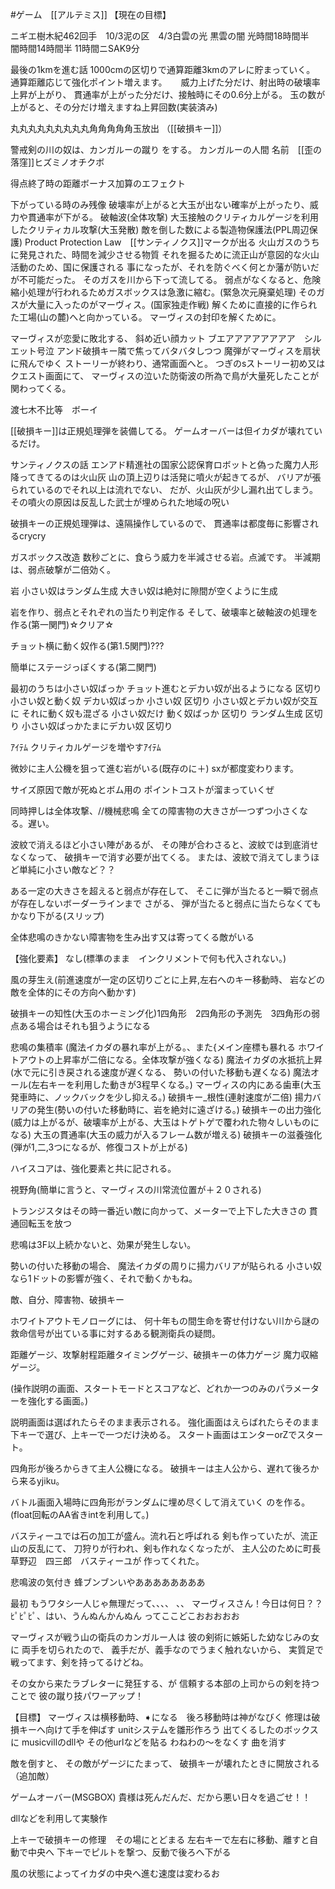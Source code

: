 #ゲーム　[[アルテミス]]
【現在の目標】


ニギエ樹木紀462回手　10/3泥の区　4/3白雲の光 黒雲の闇
光時間18時間半　闇時間14時間半 11時間ニSAK9分

最後の1kmを進む話
1000cmの区切りで通算距離3kmのアレに貯まっていく。
通算距離応じて強化ポイント増えます。
　
威力上げた分だけ、射出時の破壊率上昇が上がり、
貫通率が上がった分だけ、接触時にその0.6分上がる。
玉の数が上がると、その分だけ増えますね上昇回数(実装済み)

丸丸丸丸丸丸丸丸丸角角角角角玉放出
（[[破損キー]]）

警戒剣の川の奴は、カンガルーの蹴り
をする。
カンガルーの人間
名前　[[歪の落窪]]ヒズミノオチクボ

得点終了時の距離ボーナス加算のエフェクト

下がっている時のみ残像
破壊率が上がると大玉が出ない確率が上がったり、威力や貫通率が下がる。
破軸波(全体攻撃)
大玉接触のクリティカルゲージを利用したクリティカル攻撃(大玉発散)
敵を倒した数による製造物保護法(PPL周辺保護)
Product Protection Law　[[サンティノクス]]マークが出る
火山ガスのうちに発見された、時間を減少させる物質
それを掘るために流正山が意図的な火山活動のため、国に保護される
事になったが、それを防ぐべく何とか藩が防いだが不可能だった。
そのガスを川から下って流してる。
弱点がなくなると、危険縮小処理が行われるためガスボックスは急激に縮む。(緊急次元廃棄処理)
そのガスが大量に入ったのがマーヴィス。(国家独走作戦)
解くために直接的に作られた工場(山の麓)へと向かっている。
マーヴィスの封印を解くために。

マーヴィスが恋愛に敗北する、
斜め近い顔カット
ブエアアアアアアアア　シルエット号泣
アンド破損キー隣で焦ってバタバタしつつ
魔弾がマーヴィスを扇状に飛んでゆく
ストーリーが終わり、通常画面へと。
つぎのsストーリー初め又はクエスト画面にて、
マーヴィスの泣いた防衛波の所為で鳥が大量死したことが関わってくる。

渡七木不比等　ボーイ

[[破損キー]]は正規処理弾を装備してる。
ゲームオーバーは但イカダが壊れているだけ。

サンティノクスの話
エンアド精進社の国家公認保育ロボットと偽った魔力人形
降ってきてるのは火山灰
山の頂上辺りは活発に噴火が起きてるが、
バリアが張られているのでそれ以上は流れでない、
だが、火山灰が少し漏れ出てしまう。
その噴火の原因は反乱した武士が埋められた地域の呪い

破損キーの正規処理弾は、遠隔操作しているので、
貫通率は都度毎に影響されるcrycry

ガスボックス改造
数秒ごとに、食らう威力を半減させる岩。点滅です。
半減期は、弱点破撃が二倍効く。

岩
小さい奴はランダム生成
大きい奴は絶対に隙間が空くように生成

岩を作り、弱点とそれぞれの当たり判定作る
そして、破壊率と破軸波の処理を作る(第一関門)☆クリア☆

チョット横に動く奴作る(第1.5関門)???

簡単にステージっぽくする(第二関門)

最初のうちは小さい奴ばっか
チョット進むとデカい奴が出るようになる
区切り
小さい奴と動く奴
デカい奴ばっか
小さい奴
区切り
小さい奴とデカい奴が交互に
それに動く奴も混ざる
小さい奴だけ
動く奴ばっか
区切り
ランダム生成
区切り
小さい奴ばっかたまにデカい奴
区切り

ｱｲﾃﾑ
クリティカルゲージを増やすｱｲﾃﾑ

微妙に主人公機を狙って進む岩がいる(既存のに＋)
sxが都度変わります。

サイズ原因で敵が死ぬとボム用の
ポイントコストが溜まっていくぜ

同時押しは全体攻撃、//機械悲鳴
全ての障害物の大きさが一つずつ小さくなる。遅い。

波紋で消えるほど小さい陣があるが、
その陣が合わさると、波紋では到底消せなくなって、
破損キーで消す必要が出てくる。
または、波紋で消えてしまうほど単純に小さい敵など？？

ある一定の大きさを超えると弱点が存在して、
そこに弾が当たると一瞬で弱点が存在しないボーダーラインまで
さがる、
弾が当たると弱点に当たらなくてもかなり下がる(スリップ)

全体悲鳴のきかない障害物を生み出す又は寄ってくる敵がいる

【強化要素】
なし(標準のまま　インクリメントで何も代入されない。)

風の芽生え(前進速度が一定の区切りごとに上昇,左右へのキー移動時、
岩などの敵を全体的にその方向へ動かす)

破損キーの知性(大玉のホーミング化)1四角形　2四角形の予測先　3四角形の弱点ある場合はそれも狙うようになる

悲鳴の集積率  (魔法イカダの暴れ率が上がる。、また{メイン座標も暴れる
ホワイトアウトの上昇率が二倍になる。全体攻撃が強くなる)
魔法イカダの水抵抗上昇(水で元に引き戻される速度が遅くなる、
勢いの付いた移動も遅くなる)
魔法オール(左右キーを利用した動きが3程早くなる。)
マーヴィスの内にある歯車(大玉発車時に、ノックバックを少し抑える。)
破損キー_根性(連射速度が二倍)
揚力バリアの発生(勢いの付いた移動時に、岩を絶対に遠ざける。)
破損キーの出力強化(威力は上がるが、破壊率が上がる、大玉はトゲトゲで覆われた物々しいものになる)
大玉の貫通率(大玉の威力が入るフレーム数が増える)
破損キーの滋養強化(弾が1,二,3つになるが、修復コストが上がる)

ハイスコアは、強化要素と共に記される。

視野角(簡単に言うと、マーヴィスの川常流位置が＋２０される)

トランジスタはその時一番近い敵に向かって、メーターで上下した大きさの
貫通回転玉を放つ

悲鳴は3F以上続かないと、効果が発生しない。

勢いの付いた移動の場合、
魔法イカダの周りに揚力バリアが貼られる
小さい奴なら1ドットの影響が強く、それで動くかもね。

敵、自分、障害物、破損キー

ホワイトアウトモノローグには、
何十年もの間生命を寄せ付けない川から謎の
救命信号が出ている事に対するある観測衛兵の疑問。

距離ゲージ、攻撃射程距離タイミングゲージ、破損キーの体力ゲージ
魔力収縮ゲージ。

(操作説明の画面、スタートモードとスコアなど、どれか一つのみのパラメーターを強化する画面。)

説明画面は選ばれたらそのまま表示される。
強化画面はえらばれたらそのまま下キーで選び、上キーで一つだけ決める。
スタート画面はエンターorZでスタート。

四角形が後ろからきて主人公機になる。
破損キーは主人公から、遅れて後ろから来るyjiku。

バトル画面入場時に四角形がランダムに埋め尽くして消えていく
のを作る。(float回転のAA省きintを利用して。)


バスティーユでは石の加工が盛ん。流れ石と呼ばれる
剣も作っていたが、流正山の反乱にて、
刀狩りが行われ、剣も作れなくなったが、
主人公のために町長　草野辺　四三郎　バスティーユが
作ってくれた。

悲鳴波の気付き
蜂ブンブンいやああああああああ

最初
もうワタシ一人じゃ無理だって、、、、
、、
マーヴィスさん！今日は何日？？
ﾋﾟﾋﾟﾋﾟ、はい、うんぬんかんぬん
ってここどこおおおおお

マーヴィスが戦う山の衛兵のカンガルー人は
彼の剣術に嫉妬した幼なじみの女に
両手を切られたので、
義手だが、義手なのでうまく触れないから、
実質足で戦ってます、剣を持ってるけどね。

その女から来たラブレターに発狂する、が
信頼する本部の上司からの剣を持つことで
彼の蹴り技パワーアップ！



【目標】
マーヴィスは横移動時、➧になる　後ろ移動時は神がなびく
修理は破損キーへ向けて手を伸ばす
unitシステムを雛形作ろう
出てくるしたのボックスに
musicvillのdllや
その他urlなどを貼る
わねわの～をなくす
曲を消す

敵を倒すと、
その敵がゲージにたまって、
破損キーが壊れたときに開放される（追加敵）


ゲームオーバー(MSGBOX)
貴様は死んだんだ、だから悪い日々を過ごせ！！

dllなどを利用して実験作

上キーで破損キーの修理　その場にとどまる
左右キーで左右に移動、離すと自動で中央へ
下キーでピルトを撃つ、反動で後ろへ下がる

風の状態によってイカダの中央へ進む速度は変わるお